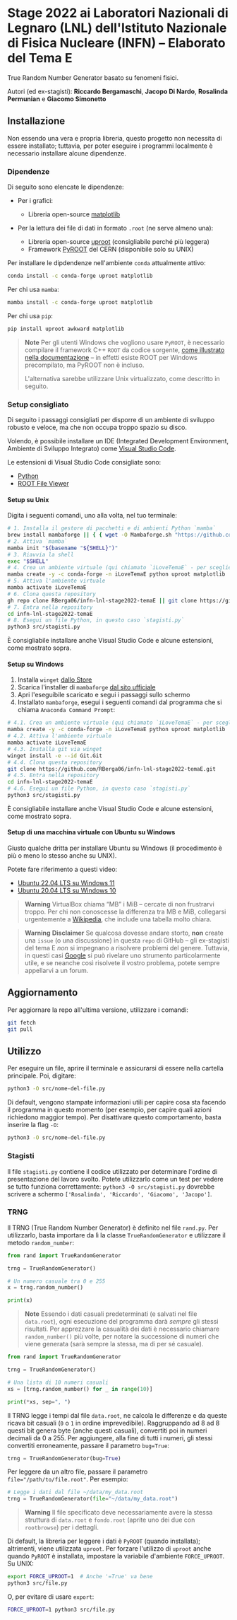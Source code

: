 # Stage 2022 ai Laboratori Nazionali di Legnaro (LNL) dell'Istituto Nazionale di Fisica Nucleare (INFN) – Elaborato del Tema E

True Random Number Generator basato su fenomeni fisici.

Autori (ed ex-stagisti): **Riccardo Bergamaschi**, **Jacopo Di Nardo**, **Rosalinda Permunian** e **Giacomo Simonetto**

## Installazione

Non essendo una vera e propria libreria, questo progetto non necessita di essere installato; tuttavia, per poter eseguire i programmi localmente è necessario installare alcune dipendenze.

### Dipendenze

Di seguito sono elencate le dipendenze:

* Per i grafici:
  * Libreria open-source [matplotlib](https://matplotlib.org/)

* Per la lettura dei file di dati in formato `.root` (ne serve almeno una):
  * Libreria open-source [uproot](https://uproot.readthedocs.io/en/latest/) (consigliabile perché più leggera)
  * Framework [PyROOT](https://root.cern/) del CERN (disponibile solo su UNIX)

Per installare le dipdendenze nell'ambiente `conda` attualmente attivo:

```bash
conda install -c conda-forge uproot matplotlib
```

Per chi usa `mamba`:

```bash
mamba install -c conda-forge uproot matplotlib
```

Per chi usa `pip`:

```bash
pip install uproot awkward matplotlib
```

> **Note**
> Per gli utenti Windows che vogliono usare `PyROOT`, è necessario compilare il framework C++ `ROOT` da codice sorgente, [come illustrato nella documentazione](https://root.cern/install/#build-from-source) – in effetti esiste ROOT per Windows precompilato, ma PyROOT non è incluso.
>
> L'alternativa sarebbe utilizzare Unix virtualizzato, come descritto in seguito.

### Setup consigliato

Di seguito i passaggi consigliati per disporre di un ambiente di sviluppo robusto e veloce, ma che non occupa troppo spazio su disco.

Volendo, è possibile installare un IDE (Integrated Development Environment, Ambiente di Sviluppo Integrato) come [Visual Studio Code](https://code.visualstudio.com/).

Le estensioni di Visual Studio Code consigliate sono:

* [Python](https://marketplace.visualstudio.com/items?itemName=ms-python.python)
* [ROOT File Viewer](https://marketplace.visualstudio.com/items?itemName=albertopdrf.root-file-viewer)

#### Setup su Unix

Digita i seguenti comandi, uno alla volta, nel tuo terminale:

```bash
# 1. Installa il gestore di pacchetti e di ambienti Python `mamba`
brew install mambaforge || { { wget -O Mambaforge.sh "https://github.com/conda-forge/miniforge/releases/latest/download/Mambaforge-$(uname)-$(uname -m).sh" || curl -fsSLo Mambaforge.sh "https://github.com/conda-forge/miniforge/releases/latest/download/Mambaforge-MacOSX-$(uname -m).sh" ; } && bash Mambaforge.sh -b && export PATH="$HOME/mambaforge/bin:$PATH"; }
# 2. Attiva `mamba`
mamba init "$(basename "${SHELL}")"
# 3. Riavvia la shell
exec "$SHELL"
# 4. Crea un ambiente virtuale (qui chiamato `iLoveTemaE` - per scegliere un altro nome, semplicemente digitarlo al posto di `iLoveTemaE`)
mamba create -y -c conda-forge -n iLoveTemaE python uproot matplotlib
# 5. Attiva l'ambiente virtuale
mamba activate iLoveTemaE
# 6. Clona questa repository
gh repo clone RBerga06/infn-lnl-stage2022-temaE || git clone https://github.com/RBerga06/infn-lnl-stage2022-temaE.git
# 7. Entra nella repository
cd infn-lnl-stage2022-temaE
# 8. Esegui un file Python, in questo caso `stagisti.py`
python3 src/stagisti.py
```

È consigliabile installare anche Visual Studio Code e alcune estensioni, come mostrato sopra.

#### Setup su Windows

1. Installa `winget` [dallo Store](https://www.microsoft.com/p/app-installer/9nblggh4nns1#activetab=pivot:overviewtab)
2. Scarica l'installer di `mambaforge` [dal sito ufficiale](https://github.com/conda-forge/miniforge/releases/latest/download/Mambaforge-Windows-x86_64.exe)
3. Apri l'eseguibile scaricato e segui i passaggi sullo schermo
4. Installato `mambaforge`, esegui i seguenti comandi dal programma che si chiama `Anaconda Command Prompt`:

```bash
# 4.1. Crea un ambiente virtuale (qui chiamato `iLoveTemaE` - per scegliere un altro nome, semplicemente digitarlo al posto di `iLoveTemaE`)
mamba create -y -c conda-forge -n iLoveTemaE python uproot matplotlib
# 4.2. Attiva l'ambiente virtuale
mamba activate iLoveTemaE
# 4.3. Installa git via winget
winget install -e --id Git.Git
# 4.4. Clona questa repository
git clone https://github.com/RBerga06/infn-lnl-stage2022-temaE.git
# 4.5. Entra nella repository
cd infn-lnl-stage2022-temaE
# 4.6. Esegui un file Python, in questo caso `stagisti.py`
python3 src/stagisti.py
```

È consigliabile installare anche Visual Studio Code e alcune estensioni, come mostrato sopra.

#### Setup di una macchina virtuale con Ubuntu su Windows

Giusto qualche dritta per installare Ubuntu su Windows (il procedimento è più o meno lo stesso anche su UNIX).

Potete fare riferimento a questi video:

* [Ubuntu 22.04 LTS su Windows 11](https://youtu.be/v1JVqd8M3Yc)
* [Ubuntu 20.04 LTS su Windows 10](https://youtu.be/x5MhydijWmc)

> **Warning**
> VirtualBox chiama “MB” i MiB – cercate di non frustrarvi troppo.
> Per chi non conoscesse la differenza tra MB e MiB, collegarsi urgentemente a [Wikipedia](https://it.wikipedia.org/wiki/Bit), che include una tabella molto chiara.

> **Warning**
> **Disclaimer**
> Se qualcosa dovesse andare storto, **non** create una `issue` (o una discussione) in questa `repo` di GitHub – gli ex-stagisti del tema E *non* si impegnano a risolvere problemi del genere.
> Tuttavia, in questi casi [Google](https://www.google.com) si può rivelare uno strumento particolarmente utile, e se neanche così risolvete il vostro problema, potete sempre appellarvi a un forum.

## Aggiornamento

Per aggiornare la repo all'ultima versione, utilizzare i comandi:

```bash
git fetch
git pull
```

## Utilizzo

Per eseguire un file, aprire il terminale e assicurarsi di essere nella cartella principale.
Poi, digitare:

```bash
python3 -O src/nome-del-file.py
```

Di default, vengono stampate informazioni utili per capire cosa sta facendo il programma in questo momento (per esempio, per capire quali azioni richiedono maggior tempo).
Per disattivare questo comportamento, basta inserire la flag `-O`:

```bash
python3 -O src/nome-del-file.py
```

### Stagisti

Il file `stagisti.py` contiene il codice utilizzato per determinare l'ordine di presentazione del lavoro svolto.
Potete utilizzarlo come un test per vedere se tutto funziona correttamente: `python3 -O src/stagisti.py` dovrebbe scrivere a schermo `['Rosalinda', 'Riccardo', 'Giacomo', 'Jacopo']`.

### TRNG

Il TRNG (True Random Number Generator) è definito nel file `rand.py`.
Per utilizzarlo, basta importare da lì la classe `TrueRandomGenerator` e utilizzare il metodo `random_number`:

```python
from rand import TrueRandomGenerator

trng = TrueRandomGenerator()

# Un numero casuale tra 0 e 255
x = trng.random_number()

print(x)
```

> **Note**
> Essendo i dati casuali predeterminati (e salvati nel file `data.root`), ogni esecuzione del programma darà *sempre* gli stessi risultati.
> Per apprezzare la casualità dei dati è necessario chiamare `random_number()` più volte, per notare la successione di numeri che viene generata (sarà sempre la stessa, ma di per sé casuale).

```python
from rand import TrueRandomGenerator

trng = TrueRandomGenerator()

# Una lista di 10 numeri casuali
xs = [trng.random_number() for _ in range(10)]

print(*xs, sep=", ")
```

Il TRNG legge i tempi dal file `data.root`, ne calcola le differenze e da queste ricava bit casuali (`0` o `1` in ordine imprevedibile).
Raggruppando ad 8 ad 8 questi bit genera byte (anche questi casuali), convertiti poi in numeri decimali da 0 a 255.
Per aggiungere, alla fine di tutti i numeri, gli stessi convertiti erroneamente, passare il parametro `bug=True`:

```python
trng = TrueRandomGenerator(bug=True)
```

Per leggere da un altro file, passare il parametro `file="/path/to/file.root"`. Per esempio:

```python
# Legge i dati dal file ~/data/my_data.root
trng = TrueRandomGenerator(file="~/data/my_data.root")
```

> **Warning**
> Il file specificato deve necessariamente avere la stessa struttura di `data.root` e `fondo.root` (aprite uno dei due con `rootbrowse`) per i dettagli.

Di default, la libreria per leggere i dati è `PyROOT` (quando installata); altrimenti, viene utilizzata `uproot`.
Per forzare l'utilizzo di `uproot` anche quando `PyROOT` è installata, impostare la variabile d'ambiente `FORCE_UPROOT`.
Su UNIX:

```bash
export FORCE_UPROOT=1  # Anche '=True' va bene
python3 src/file.py
```

O, per evitare di usare `export`:

```bash
FORCE_UPROOT=1 python3 src/file.py
```
